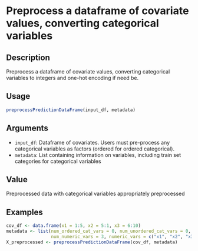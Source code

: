 # Preprocess a dataframe of covariate values, converting categorical variables

## Description

Preprocess a dataframe of covariate values, converting categorical variables
to integers and one-hot encoding if need be.

## Usage

```r
preprocessPredictionDataFrame(input_df, metadata)
```

## Arguments

* `input_df`: Dataframe of covariates. Users must pre-process any
categorical variables as factors (ordered for ordered categorical).
* `metadata`: List containing information on variables, including train set
categories for categorical variables

## Value

Preprocessed data with categorical variables appropriately preprocessed

## Examples

```r
cov_df <- data.frame(x1 = 1:5, x2 = 5:1, x3 = 6:10)
metadata <- list(num_ordered_cat_vars = 0, num_unordered_cat_vars = 0, 
                 num_numeric_vars = 3, numeric_vars = c("x1", "x2", "x3"))
X_preprocessed <- preprocessPredictionDataFrame(cov_df, metadata)
```

